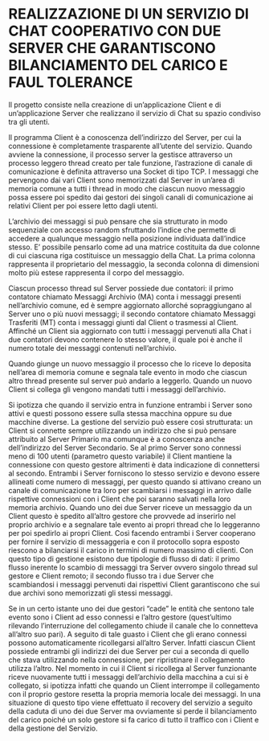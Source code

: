 # REALIZZAZIONE DI UN SERVIZIO DI CHAT COOPERATIVO CON DUE SERVER CHE GARANTISCONO BILANCIAMENTO DEL CARICO E FAUL TOLERANCE




Il progetto consiste nella creazione di un’applicazione Client e di un’applicazione Server che realizzano il servizio di Chat su spazio condiviso tra gli utenti.

Il programma Client è a conoscenza dell’indirizzo del Server, per cui la connessione è completamente trasparente all’utente del servizio.
Quando avviene la connessione, il processo server la gestisce attraverso un processo leggero thread creato per tale funzione, l’astrazione di canale di comunicazione è definita attraverso una Socket  di tipo TCP.
I messaggi che pervengono dai vari Client sono memorizzati dal Server in un’area di memoria comune a tutti i thread in modo che ciascun nuovo messaggio possa essere poi spedito dai gestori dei singoli canali di comunicazione ai relativi Client per poi essere letto dagli utenti.

L’archivio dei messaggi si può pensare che sia strutturato in modo sequenziale con accesso random sfruttando l’indice che permette di accedere a qualunque messaggio nella posizione individuata dall’indice stesso.
E’ possibile pensarlo come ad una matrice costituita da due colonne di cui ciascuna riga costituisce un messaggio della Chat.
La prima colonna rappresenta il proprietario del messaggio, la seconda colonna di dimensioni molto più estese rappresenta il corpo del messaggio.

Ciascun processo thread sul Server possiede due contatori:
il primo contatore chiamato Messaggi Archivio (MA) conta i messaggi presenti nell’archivio comune, ed è sempre aggiornato allorché sopraggiungano al Server uno o più  nuovi messaggi;
il secondo contatore chiamato Messaggi Trasferiti (MT) conta i messaggi giunti dal Client o trasmessi al Client.
Affinché un Client sia aggiornato con tutti i messaggi pervenuti alla Chat i due contatori devono contenere lo stesso valore, il quale poi è anche il numero totale dei messaggi contenuti nell’archivio.

Quando giunge un nuovo messaggio il processo che lo riceve lo deposita nell’area di memoria comune e segnala tale evento in modo che ciascun altro thread presente sul server può andarlo a leggerlo.
Quando un nuovo Client si collega gli vengono mandati tutti i messaggi dell’archivio.



Si ipotizza che quando il servizio entra in funzione entrambi i Server sono attivi e questi possono essere sulla stessa macchina oppure su due macchine diverse.
La gestione del servizio può essere così strutturata: un Client si connette sempre utilizzando un indirizzo che si può pensare attribuito al Server Primario ma comunque è a conoscenza anche dell’indirizzo del Server Secondario.
Se al primo Server sono connessi meno di 100 utenti (parametro questo variabile) il Client mantiene la connessione con questo gestore altrimenti è data indicazione di connettersi al secondo.
Entrambi i Server forniscono lo stesso servizio e devono essere allineati come numero di messaggi, per questo quando si attivano creano un canale di comunicazione tra loro per scambiarsi i messaggi in arrivo dalle rispettive connessioni con i Client che poi saranno salvati nella loro memoria archivio.
Quando uno dei due Server riceve un messaggio da un Client questo è spedito all’altro gestore che provvede ad inserirlo nel proprio archivio e a segnalare tale evento ai propri thread che lo leggeranno per poi spedirlo ai propri Client.
Così facendo entrambi i Server cooperano per fornire il servizio di messaggeria e con il protocollo sopra esposto riescono a bilanciarsi il carico in termini di numero massimo di clienti.
Con questo tipo di gestione esistono due tipologie di flusso di dati:
il primo flusso inerente lo scambio di messaggi tra Server ovvero singolo thread sul gestore e Client remoto;
il secondo flusso tra i due Server che scambiandosi i messaggi pervenuti dai rispettivi Client garantiscono che sui due archivi sono memorizzati gli stessi messaggi.

Se in un certo istante uno dei due gestori “cade” le entità che sentono tale evento sono i Client ad esso connessi e l’altro gestore (quest’ultimo rilevando l’interruzione del collegamento chiude il canale che lo connetteva all’altro suo pari). A seguito di tale guasto i Client che gli erano connessi possono automaticamente ricollegarsi all’altro Server. 
Infatti ciascun Client possiede entrambi gli indirizzi dei due Server per cui a seconda di quello che stava utilizzando nella connessione, per ripristinare il collegamento utilizza l’altro.
Nel momento in cui il Client si ricollega al Server funzionante riceve nuovamente tutti i messaggi dell’archivio della macchina a cui si è collegato, si ipotizza infatti che quando un Client interrompe il collegamento con il proprio gestore resetta la propria memoria locale dei messaggi.
In una situazione di questo tipo viene effettuato il recovery del servizio a seguito della caduta di uno dei due Server ma ovviamente si perde il bilanciamento del carico poiché un solo gestore si fa carico di tutto il traffico con i Client e della gestione del Servizio.
